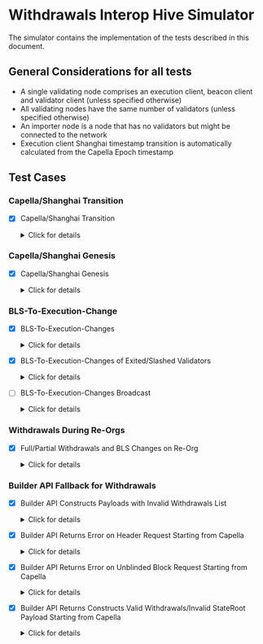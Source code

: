 # Withdrawals Interop Hive Simulator

The simulator contains the implementation of the tests described in this
document.


## General Considerations for all tests
- A single validating node comprises an execution client, beacon client and validator client (unless specified otherwise)
- All validating nodes have the same number of validators (unless specified otherwise)
- An importer node is a node that has no validators but might be connected to the network
- Execution client Shanghai timestamp transition is automatically calculated from the Capella Epoch timestamp


## Test Cases

### Capella/Shanghai Transition

* [x] Capella/Shanghai Transition
  <details>
  <summary>Click for details</summary>
  
  - Start two validating nodes that begin on Bellatrix/Merge genesis
  - Capella/Shanghai transition occurs on Epoch 1
  - Total of 128 Validators, 64 for each validating node
  - All validators contain 0x01 withdrawal credentials
  - Wait for Capella fork + `128 / MAX_WITHDRAWALS_PER_PAYLOAD` slots
  - Verify on the execution client:
    - All active validators' balances increase
  
  </details>

### Capella/Shanghai Genesis

* [x] Capella/Shanghai Genesis
  <details>
  <summary>Click for details</summary>
  
  - Start two validating nodes that begin on Capella genesis
  - Total of 128 Validators, 64 for each validating node
  - All validators contain 0x01 withdrawal credentials
  - Wait `128 / MAX_WITHDRAWALS_PER_PAYLOAD` slots
  - Verify on the execution client:
    - All active validators' balances increase
  
  </details>

### BLS-To-Execution-Change

* [x] BLS-To-Execution-Changes
  <details>
  <summary>Click for details</summary>
  
  - Start two validating nodes on Bellatrix/Merge genesis
  - Capella/Shanghai transition occurs on Epoch 1
  - Half genesis validators have BLS withdrawal credentials
  - If any of the clients supports receiving BLS-To-Execution-Changes during Bellatrix, sign and submit half of the BLS validators during the first epoch.
  - Wait for Capella fork
  - Submit the remaining BLS-To-Execution-Changes to all nodes
  - Wait and verify on the beacon state that withdrawal credentials are updated
  - Verify on the execution client:
    - All active validators' balances increase

  * [x] Test on Bellatrix/Merge genesis, submit BLS-To-Execution-Changes before transition to Capella/Shanghai
  * [x] Test on Bellatrix/Merge genesis, submit BLS-To-Execution-Changes after transition to Capella/Shanghai

  </details>

* [x] BLS-To-Execution-Changes of Exited/Slashed Validators
  <details>
  <summary>Click for details</summary>
  
  - Start two validating nodes on Bellatrix/Merge genesis
  - Capella/Shanghai transition occurs on Epoch 1
  - Total of 128 Validators, 64 for each validating node
  - Half genesis validators have BLS withdrawal credentials
  - 1 every 8 validators start on Voluntary Exit state
  - 1 every 8 validators start on Slashed state
  - If any of the clients supports receiving BLS-To-Execution-Changes during Bellatrix, sign and submit half of the BLS validators during the first epoch.
  - Wait for Capella fork
  - Submit the remaining BLS-To-Execution-Changes to all nodes
  - Wait and verify on the beacon state that withdrawal credentials are updated
  - Verify on the beacon state:
    - Withdrawal credentials are updated
    - Fully exited validators' balances drop to zero
  - Verify on the execution client:
    - All active validators' balances increase
    - Fully exited validators' balances are equal to the full withdrawn amount

  * [x] Test on Bellatrix/Merge genesis, submit BLS-To-Execution-Changes before transition to Capella/Shanghai
  * [x] Test on Bellatrix/Merge genesis, submit BLS-To-Execution-Changes after transition to Capella/Shanghai

  

  </details>

* [ ] BLS-To-Execution-Changes Broadcast
  <details>
  <summary>Click for details</summary>
  
  - Start two validating nodes and one importer node on Capella/Shanghai genesis
  - All genesis validators have BLS withdrawal credentials
  - Sign and submit BLS-To-Execution-Changes to the importer node of all validators to change withdrawal credentials to different execution addresses
  - Wait until the importer node broadcasts the BLS-To-Execution-Changes
  - Verify on the beacon state:
    - Withdrawal credentials are updated
  - Verify on the execution client:
    - All active validators' balances increase

  * [ ] Test on Bellatrix/Merge genesis, submit BLS-To-Execution-Changes before transition to Capella/Shanghai
  * [ ] Test on Bellatrix/Merge genesis, submit BLS-To-Execution-Changes after transition to Capella/Shanghai

  </details>

### Withdrawals During Re-Orgs

* [X] Full/Partial Withdrawals and BLS Changes on Re-Org
  <details>
  <summary>Click for details</summary>
  
  - Start four validating nodes on Capella/Shanghai genesis
  - Two pairs of nodes, `A` (`A1` + `A2`) and `B` (`B1` + `B2`), are connected only between each other.
  - Total of 128 Validators, 42 for each validating node
  - All genesis validators have BLS withdrawal credentials
  - On Epoch 0, submit BLS-To-Execution changes to each pair `A` and `B`, but the execution addresses are different on each pair.
  - Wait for all the withdrawals credentials of all validators to be updated on both pairs
  - Wait for all validators to fully or partially withdraw on both pairs
  - Start a fifth node `C1` that connects to all nodes `A` and `B`
  - Wait until all nodes converge into a canonical head
  - Verify that:
    - BLS-To-Execution changes of one of the pair's chain become canonical
    - Withdrawals of one of the pair's chain become canonical
    - Execution addresses of the canonical pair's chain have the correct fully or partial amounts
    - Execution addresses of the orphaned chain are empty

  </details>

### Builder API Fallback for Withdrawals

* [x] Builder API Constructs Payloads with Invalid Withdrawals List
  <details>
  <summary>Click for details</summary>
  
  - Start two validating nodes on Bellatrix/Paris genesis
  - Total of 128 Validators, 64 for each validating node
  - All genesis validators have Execution address withdrawal credentials
  - Both validating nodes are connected to a builder API mock server
  - Builder API server is configured to return payloads with an invalid withdrawals list, starting from capella
  - Wait for finalization, and verify at least one block was built by the builder API on each node
  - Wait for capella and verify that the invalid payloads are correctly rejected from the canonical chain
  - Verify that the chain is able to finalize even after the builder API returns payloads with invalid withdrawals on every request

  </details>

* [x] Builder API Returns Error on Header Request Starting from Capella
  <details>
  <summary>Click for details</summary>
  
  - Start two validating nodes on Bellatrix/Paris genesis
  - Total of 128 Validators, 64 for each validating node
  - All genesis validators have Execution address withdrawal credentials
  - Both validating nodes are connected to a builder API mock server
  - Builder API server is configured to return error on header request, starting from capella
  - Wait for capella
  - Wait for finalization, and verify at least one block was built by the builder API on each node
  - Verify that the chain is able to finalize even after the builder API returns error on every header request

  </details>

* [x] Builder API Returns Error on Unblinded Block Request Starting from Capella
  <details>
  <summary>Click for details</summary>
  
  - Start two validating nodes on Bellatrix/Paris genesis
  - Total of 128 Validators, 64 for each validating node
  - All genesis validators have Execution address withdrawal credentials
  - Both validating nodes are connected to a builder API mock server
  - Builder API server is configured to return error on unblinded block request, starting from capella
  - Wait for capella
  - Wait for finalization, and verify at least one block was built by the builder API on each node
  - Verify that the chain is able to finalize even after the builder API returns error on every unblinded block request

  </details>

* [x] Builder API Returns Constructs Valid Withdrawals/Invalid StateRoot Payload Starting from Capella
  <details>
  <summary>Click for details</summary>
  
  - Start two validating nodes on Bellatrix/Paris genesis
  - Total of 128 Validators, 64 for each validating node
  - All genesis validators have Execution address withdrawal credentials
  - Both validating nodes are connected to a builder API mock server
  - Builder API server is configured to produce payloads with valid withdrawals list, but invalid state root, starting from capella
  - Wait for capella
  - Verify that the consensus clients correctly circuit break the builder when the empty slots are detected
  - Verify that the chain is able to finalize

  </details>
